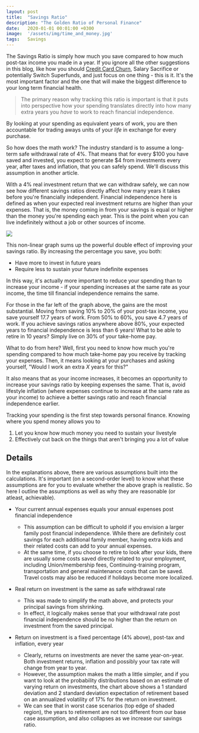 ```yaml
---
layout: post
title:  "Savings Ratio"
description: "The Golden Ratio of Personal Finance"
date:   2020-01-01 00:01:00 +0300
image:  '/assets/img/time_and_money.jpg'
tags:   Savings
---
```


The Savings Ratio is simply how much you save compared to how much post-tax income you made in a year. If you ignore all the other suggestions in this blog, like how you should [Credit Card Churn]({{site.baseurl}}/2020/01/04/credit-card_churn/), Salary Sacrifice or potentially Switch Superfunds, and just focus on one thing - this is it. It's the most important factor and the one that will make the biggest difference to your long term financial health.

> The primary reason why tracking this ratio is important is that it puts into perspective how your spending translates directly into how many extra years you <i>have</i> to work to reach financial independence.

By looking at your spending as equivalent years of work, you are then accountable for trading aways units of your <i>life</i> in exchange for every purchase.

So how does the math work? The industry standard is to assume a long-term safe withdrawal rate of 4%. That means that for every $100 you have saved and invested, you expect to generate $4 from investments every year, after taxes and inflation, that you can safely spend. We'll discuss this assumption in another article.

With a 4% real investment return that we can withdraw safely, we can now see how different savings ratios directly affect how many years it takes before you're financially independent. Financial independence here is defined as when your expected real investment returns are higher than your expenses. That is, the money coming in from your savings is equal or higher than the money you're spending each year. This is the point when you can live indefinitely without a job or other sources of income. 

![]({{site.baseurl}}/assets/img/saving_ratio_years_to_independence.png)

This non-linear graph sums up the powerful double effect of improving your savings ratio. By increasing the percentage you save, you both: 
* Have more to invest in future years
* Require less to sustain your future indefinite expenses

In this way, it's actually more important to reduce your spending than to increase your income - if your spending increases at the same rate as your income, the time till financial independence remains the same.

For those in the far left of the graph above, the gains are the most substantial. Moving from saving 10% to 20% of your post-tax income, you save yourself 17.7 years of work. From 50% to 60%, you save 4.7 years of work. If you achieve savings ratios anywhere above 80%, your expected years to financial independence is less than 6 years! What to be able to retire in 10 years? Simply live on 30% of your take-home pay.

What to do from here? Well, first you need to know how much you're spending compared to how much take-home pay you receive by tracking your expenses. Then, it means looking at your purchases and asking yourself, "Would I work an extra <i>X</i> years for this?" 

It also means that as your income increases, it becomes an opportunity to increase your savings ratio by keeping expenses the same. That is, avoid lifestyle inflation (where expenses continue to increase at the same rate as your income) to achieve a better savings ratio and reach financial independence earlier.

Tracking your spending is the first step towards personal finance. Knowing where you spend money allows you to
1. Let you know how much money you need to sustain your livestyle
2. Effectively cut back on the things that aren't bringing you a lot of value

## Details

In the explanations above, there are various assumptions built into the calculations. It's important (on a second-order level) to know what these assumptions are for you to evaluate whether the above graph is realistic. So here I outline the assumptions as well as why they are reasonable (or atleast, achievable).

* Your current annual expenses equals your annual expenses post financial independence

    * This assumption can be difficult to uphold if you envision a larger family post financial independence. While there are definitely cost savings for each additional family member, having extra kids and their related costs can add to your annual expenses.
    * At the same time, if you choose to retire to look after your kids, there are usually some costs saved directly related to your employment, including Union/membership fees, Continuing-training program, transportation and general maintenance costs that can be saved. Travel costs may also be reduced if holidays become more localized.

* Real return on investment is the same as safe withdrawal rate

    * This was made to simplify the math above, and protects your principal savings from shrinking.
    * In effect, it logically makes sense that your withdrawal rate post financial independence should be no higher than the return on investment from the saved principal.
    
* Return on investment is a fixed percentage (4% above), post-tax and inflation, every year

    * Clearly, returns on investments are never the same year-on-year. Both investment returns, inflation and possibly your tax rate will change from year to year.
    * However, the assumption makes the math a little simpler, and if you want to look at the probability distributions based on an estimate of varying return on investments, the chart above shows a 1 standard deviation and 2 standard deviation expectation of retirement based on an annualized volatility of 17% for the return on investment. 
    * We can see that in worst case scenarios (top edge of shaded region), the years to retirement are not too different from our base case assumption, and also collapses as we increase our savings ratio.